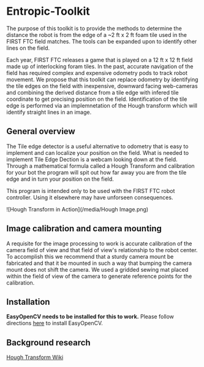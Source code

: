 # Entropic-Toolkit
The purpose of this toolkit is to provide the methods to determine the distance the robot is from the edge of a ~2 ft x 2 ft foam tile used in the FIRST FTC field matches. The tools can be expanded upon to identify other lines on the field.

Each year, FIRST FTC releases a game that is played on a 12 ft x 12 ft field made up of interlocking foram tiles. In the past, accurate navigation of the field has required complex and expensive odometry pods to track robot movement. We propose that this toolkit can replace odometry by identifying the tile edges on the field with inexpensive, downward facing web-cameras and combining the derived distance from a tile edge with infered tile coordinate to get precising position on the field. Identification of the tile edge is performed via an implemnetation of the Hough transform which will identify straight lines in an image.

## General overview
The Tile edge detector is a useful alternative to odometry that is easy to implement and can localize your position on the field. What is needed to implement Tile Edge Dection is a webcam looking down at the field. Through a mathematical formula called a Hough Transform and calibration for your bot the program will spit out how far away you are from the tile edge and in turn your position on the field.

This program is intended only to be used with the FIRST FTC robot controller. Using it elsewhere may have unforseen consequences.

![Hough Transform in Action](/media/Hough Image.png)


## Image calibration and camera mounting
A requisite for the image processing to work is accurate calibration of the camera field of view and that field of view's relationship to the robot center. To accomplish this we recommend that a sturdy camera mount be fabricated and that it be mounted in such a way that bumping the camera mount does not shift the camera. We used a gridded sewing mat placed within the field of view of the camera to generate reference points for the calibration. 

## Installation 
**EasyOpenCV needs to be installed for this to work.**
Please follow directions [here](https://github.com/OpenFTC/EasyOpenCV#installation-instructions-android-studio) to install EasyOpenCV.

## Background research
[Hough Transform Wiki](https://en.wikipedia.org/wiki/Hough_transform)
